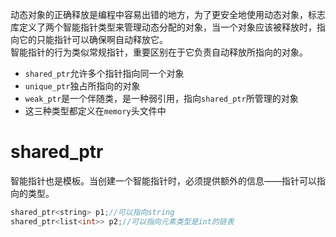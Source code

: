 动态对象的正确释放是编程中容易出错的地方，为了更安全地使用动态对象，标志库定义了两个智能指针类型来管理动态分配的对象，当一个对象应该被释放时，指向它的只能指针可以确保啊自动释放它。  
智能指针的行为类似常规指针，重要区别在于它负责自动释放所指向的对象。
  * `shared_ptr`允许多个指针指向同一个对象
  * `unique_ptr`独占所指向的对象
  * `weak_ptr`是一个伴随类，是一种弱引用，指向`shared_ptr`所管理的对象
  * 这三种类型都定义在`memory`头文件中

# shared_ptr
智能指针也是模板。当创建一个智能指针时，必须提供额外的信息——指针可以指向的类型。  
```cpp
shared_ptr<string> p1;//可以指向string
shared_ptr<list<int>> p2;//可以指向元素类型是int的链表
```
